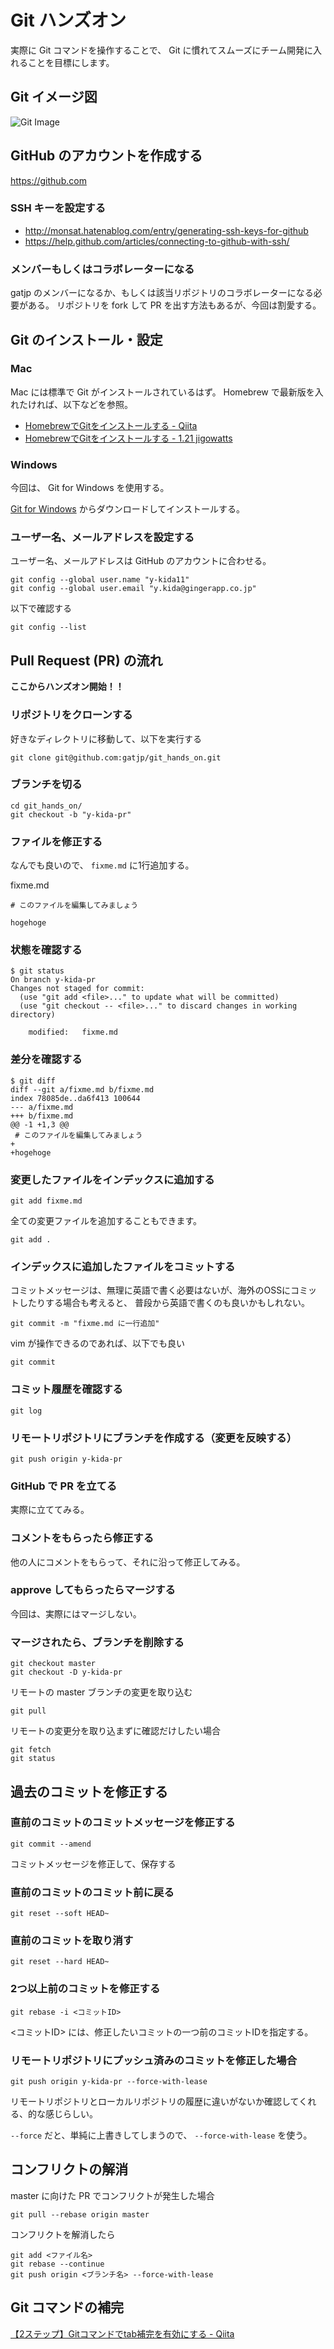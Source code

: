 # Git ハンズオン

実際に Git コマンドを操作することで、 Git に慣れてスムーズにチーム開発に入れることを目標にします。

## Git イメージ図

![Git Image](./img/git.png)

## GitHub のアカウントを作成する

https://github.com

### SSH キーを設定する

- http://monsat.hatenablog.com/entry/generating-ssh-keys-for-github
- https://help.github.com/articles/connecting-to-github-with-ssh/

### メンバーもしくはコラボレーターになる

gatjp のメンバーになるか、もしくは該当リポジトリのコラボレーターになる必要がある。
リポジトリを fork して PR を出す方法もあるが、今回は割愛する。

## Git のインストール・設定

### Mac

Mac には標準で Git がインストールされているはず。
Homebrew で最新版を入れたければ、以下などを参照。

- [HomebrewでGitをインストールする \- Qiita](https://qiita.com/micheleno13/items/133aee005ae37c28960e)
- [HomebrewでGitをインストールする \- 1\.21 jigowatts](http://sh-yoshida.hatenablog.com/entry/2017/02/11/213323)

### Windows

今回は、 Git for Windows を使用する。

[Git for Windows](https://git-for-windows.github.io/) からダウンロードしてインストールする。

### ユーザー名、メールアドレスを設定する

ユーザー名、メールアドレスは GitHub のアカウントに合わせる。

```
git config --global user.name "y-kida11"
git config --global user.email "y.kida@gingerapp.co.jp"
```

以下で確認する

```
git config --list
```

## Pull Request (PR) の流れ

**ここからハンズオン開始！！**

### リポジトリをクローンする

好きなディレクトリに移動して、以下を実行する

```
git clone git@github.com:gatjp/git_hands_on.git
```

### ブランチを切る

```
cd git_hands_on/
git checkout -b "y-kida-pr"
```

### ファイルを修正する

なんでも良いので、 `fixme.md` に1行追加する。

fixme.md

```
# このファイルを編集してみましょう

hogehoge
```

### 状態を確認する

```
$ git status
On branch y-kida-pr
Changes not staged for commit:
  (use "git add <file>..." to update what will be committed)
  (use "git checkout -- <file>..." to discard changes in working directory)

	modified:   fixme.md
```

### 差分を確認する

```
$ git diff
diff --git a/fixme.md b/fixme.md
index 78085de..da6f413 100644
--- a/fixme.md
+++ b/fixme.md
@@ -1 +1,3 @@
 # このファイルを編集してみましょう
+
+hogehoge
```

### 変更したファイルをインデックスに追加する

```
git add fixme.md
```

全ての変更ファイルを追加することもできます。

```
git add .
```

### インデックスに追加したファイルをコミットする

コミットメッセージは、無理に英語で書く必要はないが、海外のOSSにコミットしたりする場合も考えると、
普段から英語で書くのも良いかもしれない。

```
git commit -m "fixme.md に一行追加"
```

vim が操作できるのであれば、以下でも良い

```
git commit
```

### コミット履歴を確認する

```
git log
```

### リモートリポジトリにブランチを作成する（変更を反映する）

```
git push origin y-kida-pr
```

### GitHub で PR を立てる

実際に立ててみる。

### コメントをもらったら修正する

他の人にコメントをもらって、それに沿って修正してみる。

### approve してもらったらマージする

今回は、実際にはマージしない。

### マージされたら、ブランチを削除する

```
git checkout master
git checkout -D y-kida-pr
```

リモートの master ブランチの変更を取り込む

```
git pull
```

リモートの変更分を取り込まずに確認だけしたい場合

```
git fetch
git status
```

## 過去のコミットを修正する

### 直前のコミットのコミットメッセージを修正する

```
git commit --amend
```

コミットメッセージを修正して、保存する

### 直前のコミットのコミット前に戻る

```
git reset --soft HEAD~
```

### 直前のコミットを取り消す

```
git reset --hard HEAD~
```

### 2つ以上前のコミットを修正する

```
git rebase -i <コミットID>
```

<コミットID> には、修正したいコミットの一つ前のコミットIDを指定する。

### リモートリポジトリにプッシュ済みのコミットを修正した場合

```
git push origin y-kida-pr --force-with-lease
```

リモートリポジトリとローカルリポジトリの履歴に違いがないか確認してくれる、的な感じらしい。

`--force` だと、単純に上書きしてしまうので、 `--force-with-lease` を使う。

## コンフリクトの解消

master に向けた PR でコンフリクトが発生した場合

```
git pull --rebase origin master
```

コンフリクトを解消したら

```
git add <ファイル名>
git rebase --continue
git push origin <ブランチ名> --force-with-lease
```

## Git コマンドの補完

[【2ステップ】Gitコマンドでtab補完を有効にする \- Qiita](https://qiita.com/growsic/items/1fff6286061e0cd27d54)
